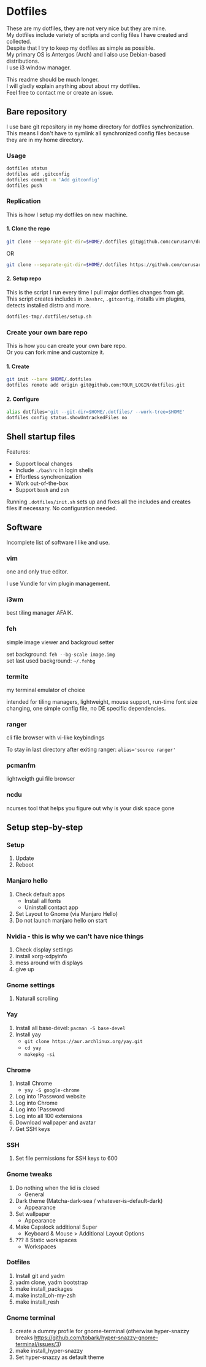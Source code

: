 # Dotfiles

These are my dotfiles, they are not very nice but they are mine.  
My dotfiles include variety of scripts and config files I have created and collected.  
Despite that I try to keep my dotfiles as simple as possible.  
My primary OS is Antergos (Arch) and I also use Debian-based distributions.  
I use i3 window manager.  

This readme should be much longer.  
I will gladly explain anything about about my dotfiles.  
Feel free to contact me or create an issue.


## Bare repository

I use bare git repository in my home directory for dotfiles synchronization.  
This means I don't have to symlink all synchronized config files because they are in my home directory.

### Usage

```bash
dotfiles status
dotfiles add .gitconfig
dotfiles commit -m 'Add gitconfig'
dotfiles push
```

### Replication

This is how I setup my dotfiles on new machine.

#### 1. Clone the repo
```bash
git clone --separate-git-dir=$HOME/.dotfiles git@github.com:curusarn/dotfiles.git dotfiles-tmp
```
OR
```bash
git clone --separate-git-dir=$HOME/.dotfiles https://github.com/curusarn/dotfiles.git dotfiles-tmp
```

#### 2. Setup repo

This is the script I run every time I pull major dotfiles changes from git.  
This script creates includes in `.bashrc`, `.gitconfig`, installs vim plugins, detects installed distro and more. 

```bash
dotfiles-tmp/.dotfiles/setup.sh
```

### Create your own bare repo

This is how you can create your own bare repo.  
Or you can fork mine and customize it.

#### 1. Create
```bash
git init --bare $HOME/.dotfiles
dotfiles remote add origin git@github.com:YOUR_LOGIN/dotfiles.git
```

#### 2. Configure 
```bash
alias dotfiles='git --git-dir=$HOME/.dotfiles/ --work-tree=$HOME'
dotfiles config status.showUntrackedFiles no
```

## Shell startup files
Features:
- Support local changes
- Include `./bashrc` in login shells
- Effortless synchronization
- Work out-of-the-box
- Support `bash` and `zsh`

Running `.dotfiles/init.sh` sets up and fixes all the includes and creates files if necessary.
No configuration needed.

## Software
Incomplete list of software I like and use.  

### vim
one and only true editor.  

I use Vundle for vim plugin management.

### i3wm
best tiling manager AFAIK.  

### feh
simple image viewer and backgroud setter  
  
set background: `feh --bg-scale image.img`  
set last used background: `~/.fehbg`  

### termite
my terminal emulator of choice  
  
intended for tiling managers, lightweight, mouse support, run-time font size changing, one simple config file, no DE specific dependencies.

### ranger
cli file browser with vi-like keybindings

To stay in last directory after exiting ranger: `alias='source ranger'`

### pcmanfm
lightweigth gui file browser

### ncdu
ncurses tool that helps you figure out why is your disk space gone


## Setup step-by-step

### Setup

1. Update
1. Reboot

### Manjaro hello

1. Check default apps
    - Install all fonts
    - Uninstall contact app
1. Set Layout to Gnome (via Manjaro Hello)
1. Do not launch manjaro hello on start

### Nvidia - this is why we can't have nice things

1. Check display settings 
1. install xorg-xdpyinfo
1. mess around with displays
1. give up 

### Gnome settings

1. Naturall scrolling

### Yay

1. Install all base-devel: `pacman -S base-devel` 
1. Install yay
    - `git clone https://aur.archlinux.org/yay.git`
    - `cd yay`
    - `makepkg -si`

### Chrome

1. Install Chrome
    - `yay -S google-chrome`
1. Log into 1Password website
1. Log into Chrome
1. Log into 1Password
1. Log into all 100 extensions
1. Download wallpaper and avatar
1. Get SSH keys

### SSH

1. Set file permissions for SSH keys to 600

### 

### Gnome tweaks

1. Do nothing when the lid is closed
    - General
1. Dark theme (Matcha-dark-sea / whatever-is-default-dark)
    - Appearance
1. Set wallpaper
    - Appearance
1. Make Capslock additional Super
    - Keyboard & Mouse > Additional Layout Options
1. ??? 8 Static workspaces
    - Workspaces

### Dotfiles

1. Install git and yadm
1. yadm clone, yadm bootstrap
1. make install_packages
1. make install_oh-my-zsh
1. make install_resh

### Gnome terminal

1. create a dummy profile for gnome-terminal (otherwise hyper-snazzy breaks https://github.com/tobark/hyper-snazzy-gnome-terminal/issues/3)
1. make install_hyper-snazzy
1. Set hyper-snazzy as default theme

